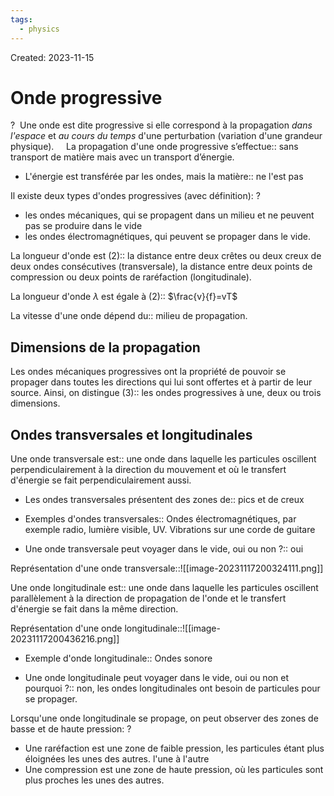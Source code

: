 ```yaml
---
tags:
  - physics
---
```

Created: 2023-11-15

# Onde progressive
?
 Une onde est dite progressive si elle correspond à la propagation _dans l'espace_ et _au cours du temps_ d'une perturbation (variation d'une grandeur physique).
 <!--SR:!2023-11-29,1,147-->
 
La propagation d'une onde progressive s’effectue:: sans transport de matière mais avec un transport d’énergie.
<!--SR:!2023-12-30,14,180-->


- L'énergie est transférée par les ondes, mais la matière:: ne l'est pas
<!--SR:!2024-01-25,40,250-->

Il existe deux types d'ondes progressives (avec définition):
?
- les ondes mécaniques, qui se propagent dans un milieu et ne peuvent pas se produire dans le vide
- les ondes électromagnétiques, qui peuvent se propager dans le vide.
<!--SR:!2023-12-19,14,207-->

La longueur d'onde est (2):: la distance entre deux crêtes ou deux creux de deux ondes consécutives (transversale), la distance entre deux points de compression ou deux points de raréfaction (longitudinale).
<!--SR:!2024-01-01,19,218-->

La longueur d'onde $\lambda$ est égale à (2):: $\frac{v}{f}=vT$
<!--SR:!2023-12-30,27,250-->

La vitesse d'une onde dépend du:: milieu de propagation.
<!--SR:!2024-01-04,20,238-->

## Dimensions de la propagation
Les ondes mécaniques progressives ont la propriété de pouvoir se propager dans toutes les directions qui lui sont offertes et à partir de leur source. Ainsi, on distingue (3):: les ondes progressives à une, deux ou trois dimensions.
<!--SR:!2024-01-23,38,250-->

## Ondes transversales et longitudinales
Une onde transversale est:: une onde dans laquelle les particules oscillent perpendiculairement à la direction du mouvement et où le transfert d'énergie se fait perpendiculairement aussi.
<!--SR:!2023-12-19,4,130-->
- Les ondes transversales présentent des zones de:: pics et de creux
<!--SR:!2024-01-09,29,230-->
- Exemples d'ondes transversales:: Ondes électromagnétiques, par exemple radio, lumière visible, UV. Vibrations sur une corde de guitare
<!--SR:!2023-12-22,20,250-->
- Une onde transversale peut voyager dans le vide, oui ou non ?:: oui
<!--SR:!2023-12-20,20,267-->

Représentation d'une onde transversale::![[image-20231117200324111.png]]
<!--SR:!2023-12-23,21,250-->


Une onde longitudinale est:: une onde dans laquelle les particules oscillent parallèlement à la direction de propagation de l'onde et le transfert d'énergie se fait dans la même direction.
<!--SR:!2023-12-28,17,210-->

Représentation d'une onde longitudinale::![[image-20231117200436216.png]]
<!--SR:!2023-12-24,19,230-->

- Exemple d'onde longitudinale:: Ondes sonore
<!--SR:!2023-12-29,23,247-->
- Une onde longitudinale peut voyager dans le vide, oui ou non et pourquoi ?:: non, les ondes longitudinales ont besoin de particules pour se propager.
<!--SR:!2024-01-16,36,247-->

Lorsqu'une onde longitudinale se propage, on peut observer des zones de basse et de haute pression:
?
- Une raréfaction est une zone de faible pression, les particules étant plus éloignées les unes des autres. l'une à l'autre
- Une compression est une zone de haute pression, où les particules sont plus proches les unes des autres.
<!--SR:!2024-01-10,31,247-->

